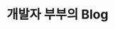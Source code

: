 ---
title: 개발자 부부의 Blog
lang: en-US
home: false
heroImage: logo.png
actionText: Get Started →
actionLink: /textbook/
# features:
# - title: Simplicity First
#   details: Minimal setup with markdown-centered project structure helps you focus on writing.
# - title: Vue-Powered
#   details: Enjoy the dev experience of Vue + webpack, use Vue components in markdown, and develop custom themes with Vue.
# - title: Performant
#   details: VuePress generates pre-rendered static HTML for each page, and runs as an SPA once a page is loaded.
footer: MIT Licensed | Copyright © 2022-present sw kim
---